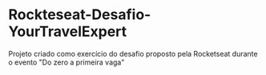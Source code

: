 # Rockteseat-Desafio-YourTravelExpert
Projeto criado como exercício do desafio proposto pela Rocketseat durante o evento "Do zero a primeira vaga"

